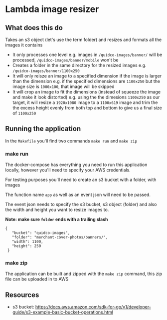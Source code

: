 # Lambda image resizer

## What does this do
Takes an s3 object (let's use the term folder) and resizes and formats all the images it contains
- It only processes one level e.g. images in `/quidco-images/banner/` will be processed, `/quidco-images/banner/mobile` 
won't be
- Creates a folder in the same directory for the resized images e.g. `/quidco-images/banner/1100x250`
- It will only reisze an image to a specified dimension if the image is larger than the dimension 
e.g. if the specified dimensions are `1100x250` but the image size is `1000x100`, that image will be skipped
- It will crop an image to fit the dimensions (instead of squeeze the image and make it look distorted) 
e.g. using the the dimesions `1100x250` as our target, it will resize a `1920x1080` image to a `1100x619` image and trim 
the the excess height evenly from both top and bottom to give us a final size of `1100x250`

## Running the application

In the `Makefile` you'll find two commands `make run` and `make zip`

### make run 

The docker-compose has everything you need to run this application locally, however you'll need to specify your AWS credentials.

For testing purposes you'll need to create an s3 bucket with a folder, with images

The function name `app` as well as an event json will need to be passed.

The event json needs to specify the s3 bucket, s3 object (folder) and also the width and height you want to resize images to.

**Note: make sure `folder` ends with a trailing slash**

 
 ```
 {
    "bucket": "quidco-images",
    "folder": "merchant-cover-photos/banners/",
    "width": 1100,
    "height": 250
  }
```

### make zip

The application can be built and zipped with the `make zip` command, this zip file can be uploaded in to AWS
      
## Resources
- s3 bucket: https://docs.aws.amazon.com/sdk-for-go/v1/developer-guide/s3-example-basic-bucket-operations.html
